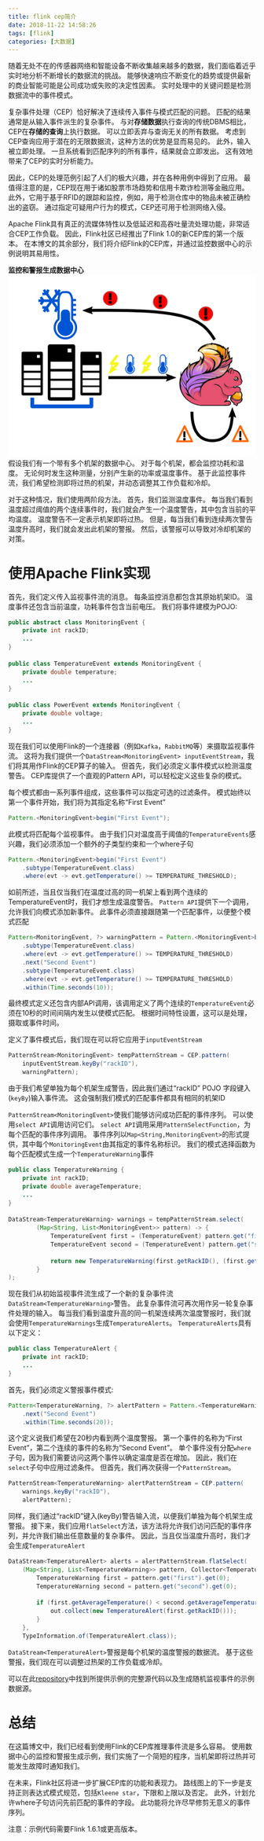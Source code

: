 ```yaml
---
title: flink cep简介
date: 2018-11-22 14:58:26
tags: [flink]
categories: [大数据]
---
```

随着无处不在的传感器网络和智能设备不断收集越来越多的数据，我们面临着近乎实时地分析不断增长的数据流的挑战。 能够快速响应不断变化的趋势或提供最新的商业智能可能是公司成功或失败的决定性因素。 实时处理中的关键问题是检测数据流中的事件模式。

复杂事件处理（CEP）恰好解决了连续传入事件与模式匹配的问题。 匹配的结果通常是从输入事件派生的复杂事件。 与对**存储数据**执行查询的传统DBMS相比，CEP在**存储的查询**上执行数据。 可以立即丢弃与查询无关的所有数据。 考虑到CEP查询应用于潜在的无限数据流，这种方法的优势是显而易见的。 此外，输入被立即处理。 一旦系统看到匹配序列的所有事件，结果就会立即发出。 这有效地带来了CEP的实时分析能力。

因此，CEP的处理范例引起了人们的极大兴趣，并在各种用例中得到了应用。 最值得注意的是，CEP现在用于诸如股票市场趋势和信用卡欺诈检测等金融应用。 此外，它用于基于RFID的跟踪和监控，例如，用于检测仓库中的物品未被正确检出的盗窃。 通过指定可疑用户行为的模式，CEP还可用于检测网络入侵。

Apache Flink具有真正的流媒体特性以及低延迟和高吞吐量流处理功能，非常适合CEP工作负载。 因此，Flink社区已经推出了Flink 1.0的新CEP库的第一个版本。 在本博文的其余部分，我们将介绍Flink的CEP库，并通过监控数据中心的示例说明其易用性。

**监控和警报生成数据中心**
![flink-cep-1](/images/flink_cep/cep-1.png)
假设我们有一个带有多个机架的数据中心。 对于每个机架，都会监控功耗和温度。 无论何时发生这种测量，分别产生新的功率或温度事件。 基于此监控事件流，我们希望检测即将过热的机架，并动态调整其工作负载和冷却。

对于这种情况，我们使用两阶段方法。 首先，我们监测温度事件。 每当我们看到温度超过阈值的两个连续事件时，我们就会产生一个温度警告，其中包含当前的平均温度。 温度警告不一定表示机架即将过热。 但是，每当我们看到连续两次警告温度升高时，我们就会发出此机架的警报。 然后，该警报可以导致对冷却机架的对策。

# 使用Apache Flink实现
首先，我们定义传入监视事件流的消息。 每条监控消息都包含其原始机架ID。 温度事件还包含当前温度，功耗事件包含当前电压。 我们将事件建模为POJO:
```java
public abstract class MonitoringEvent {
    private int rackID;
    ...
}

public class TemperatureEvent extends MonitoringEvent {
    private double temperature;
    ...
}

public class PowerEvent extends MonitoringEvent {
    private double voltage;
    ...
}
```
现在我们可以使用Flink的一个连接器（例如`Kafka`，`RabbitMQ`等）来摄取监视事件流。 这将为我们提供一个`DataStream<MonitoringEvent> inputEventStream`，我们将其用作Flink的CEP算子的输入。 但首先，我们必须定义事件模式以检测温度警告。 CEP库提供了一个直观的Pattern API，可以轻松定义这些复杂的模式。

每个模式都由一系列事件组成，这些事件可以指定可选的过滤条件。 模式始终以第一个事件开始，我们将为其指定名称“First Event”
```java
Pattern.<MonitoringEvent>begin("First Event");
```
此模式将匹配每个监视事件。 由于我们只对温度高于阈值的`TemperatureEvents`感兴趣，我们必须添加一个额外的子类型约束和一个where子句
```java
Pattern.<MonitoringEvent>begin("First Event")
    .subtype(TemperatureEvent.class)
    .where(evt -> evt.getTemperature() >= TEMPERATURE_THRESHOLD);
```
如前所述，当且仅当我们在温度过高的同一机架上看到两个连续的TemperatureEvent时，我们才想生成温度警告。 `Pattern API`提供下一个调用，允许我们向模式添加新事件。 此事件必须直接跟随第一个匹配事件，以便整个模式匹配
```java
Pattern<MonitoringEvent, ?> warningPattern = Pattern.<MonitoringEvent>begin("First Event")
    .subtype(TemperatureEvent.class)
    .where(evt -> evt.getTemperature() >= TEMPERATURE_THRESHOLD)
    .next("Second Event")
    .subtype(TemperatureEvent.class)
    .where(evt -> evt.getTemperature() >= TEMPERATURE_THRESHOLD)
    .within(Time.seconds(10));
```
最终模式定义还包含内部API调用，该调用定义了两个连续的`TemperatureEvent`必须在10秒的时间间隔内发生以使模式匹配。 根据时间特性设置，这可以是处理，摄取或事件时间。

定义了事件模式后，我们现在可以将它应用于`inputEventStream`
```java
PatternStream<MonitoringEvent> tempPatternStream = CEP.pattern(
    inputEventStream.keyBy("rackID"),
    warningPattern);
```
由于我们希望单独为每个机架生成警告，因此我们通过“rackID” POJO 字段键入(`keyBy`)输入事件流。 这会强制我们模式的匹配事件都具有相同的机架ID

`PatternStream<MonitoringEvent>`使我们能够访问成功匹配的事件序列。 可以使用`select API`调用访问它们。 `select API`调用采用`PatternSelectFunction`，为每个匹配的事件序列调用。 事件序列以`Map<String,MonitoringEvent>`的形式提供，其中每个`MonitoringEvent`由其指定的事件名称标识。 我们的模式选择函数为每个匹配模式生成一个`TemperatureWarning`事件

```java
public class TemperatureWarning {
    private int rackID;
    private double averageTemperature;
    ...
}

DataStream<TemperatureWarning> warnings = tempPatternStream.select(
        (Map<String, List<MonitoringEvent>> pattern) -> {
            TemperatureEvent first = (TemperatureEvent) pattern.get("first").get(0);
            TemperatureEvent second = (TemperatureEvent) pattern.get("second").get(0);

            return new TemperatureWarning(first.getRackID(), (first.getTemperature() + second.getTemperature()) / 2);
        }
);
```

现在我们从初始监视事件流生成了一个新的复杂事件流`DataStream<TemperatureWarning>`警告。 此复杂事件流可再次用作另一轮复杂事件处理的输入。 每当我们看到温度升高的同一机架连续两次温度警报时，我们就会使用`TemperatureWarnings`生成`TemperatureAlerts`。 `TemperatureAlerts`具有以下定义：
```java
public class TemperatureAlert {
    private int rackID;
    ...
}
```
首先，我们必须定义警报事件模式:
```java
Pattern<TemperatureWarning, ?> alertPattern = Pattern.<TemperatureWarning>begin("First Event")
    .next("Second Event")
    .within(Time.seconds(20));
```
这个定义说我们希望在20秒内看到两个温度警报。 第一个事件的名称为“First Event”，第二个连续的事件的名称为“Second Event”。 单个事件没有分配`where`子句，因为我们需要访问这两个事件以确定温度是否在增加。 因此，我们在`select`子句中应用过滤条件。 但首先，我们再次获得一个`PatternStream`。
```java
PatternStream<TemperatureWarning> alertPatternStream = CEP.pattern(
    warnings.keyBy("rackID"),
    alertPattern);
```
同样，我们通过“rackID”键入(keyBy)警告输入流，以便我们单独为每个机架生成警报。 接下来，我们应用`flatSelect`方法，该方法将允许我们访问匹配的事件序列，并允许我们输出任意数量的复杂事件。 因此，当且仅当温度升高时，我们才会生成`TemperatureAlert`
```java
DataStream<TemperatureAlert> alerts = alertPatternStream.flatSelect(
    (Map<String, List<TemperatureWarning>> pattern, Collector<TemperatureAlert> out) -> {
        TemperatureWarning first = pattern.get("first").get(0);
        TemperatureWarning second = pattern.get("second").get(0);

        if (first.getAverageTemperature() < second.getAverageTemperature()) {
            out.collect(new TemperatureAlert(first.getRackID()));
        }
    },
    TypeInformation.of(TemperatureAlert.class));
```
`DataStream<TemperatureAlert>`警报是每个机架的温度警报的数据流。 基于这些警报，我们现在可以调整过热架的工作负载或冷却。

可以在此[repository](https://github.com/tillrohrmann/cep-monitoring)中找到所提供示例的完整源代码以及生成随机监视事件的示例数据源。

# 总结
在这篇博文中，我们已经看到使用Flink的CEP库推理事件流是多么容易。 使用数据中心的监控和警报生成示例，我们实施了一个简短的程序，当机架即将过热并可能发生故障时通知我们。

在未来，Flink社区将进一步扩展CEP库的功能和表现力。 路线图上的下一步是支持正则表达式模式规范，包括`Kleene star`，下限和上限以及否定。 此外，计划允许where子句访问先前匹配的事件的字段。 此功能将允许尽早修剪无意义的事件序列。

注意：示例代码需要Flink 1.6.1或更高版本。
